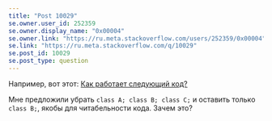 ```yaml
---
title: "Post 10029"
se.owner.user_id: 252359
se.owner.display_name: "0x00004"
se.owner.link: "https://ru.meta.stackoverflow.com/users/252359/0x00004"
se.link: "https://ru.meta.stackoverflow.com/q/10029"
se.post_id: 10029
se.post_type: question
---
```

<p>Например, вот этот: <a href="https://ru.stackoverflow.com/questions/1070441/%d0%9a%d0%b0%d0%ba-%d1%80%d0%b0%d0%b1%d0%be%d1%82%d0%b0%d0%b5%d1%82-%d1%81%d0%bb%d0%b5%d0%b4%d1%83%d1%8e%d1%89%d0%b8%d0%b9-%d0%ba%d0%be%d0%b4?noredirect=1#comment1836755_1070441">Как работает следующий код?</a></p>

<p>Мне предложили убрать <code>class A; class B; class C;</code> и оставить только <code>class B;</code>, якобы для читабельности кода. Зачем это?</p>
